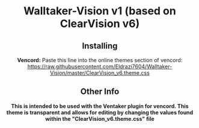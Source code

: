 <div align="center">

# Walltaker-Vision v1 (based on ClearVision v6)


## Installing

**Vencord:**
Paste this line into the online themes section of vencord: https://raw.githubusercontent.com/Eldrazi7604/Walltaker-Vision/master/ClearVision_v6.theme.css
## Other Info
**This is intended to be used with the Ventaker plugin for vencord. This theme is transparent and allows for editing by changing the values found within the "ClearVision_v6.theme.css" file**
